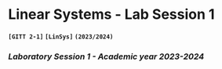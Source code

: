 # **Linear Systems - Lab Session 1**
**`[GITT 2-1]` `[LinSys]` `(2023/2024)`**
### _Laboratory Session 1 - Academic year 2023-2024_
